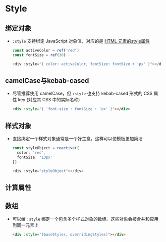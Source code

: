 # Style

## 绑定对象

+ `:style` 支持绑定 JavaScript 对象值，对应的是 [HTML 元素的](https://developer.mozilla.org/en-US/docs/Web/API/HTMLElement/style "HTML 元素的 ")[style](https://developer.mozilla.org/en-US/docs/Web/API/HTMLElement/style "style")[属性](https://developer.mozilla.org/en-US/docs/Web/API/HTMLElement/style " 属性")

    ```ts
    const activeColor = ref('red')
    const fontSize = ref(30)

    <div :style="{ color: activeColor, fontSize: fontSize + 'px' }"></div>

    ```

## camelCase与kebab-cased&#x20;

+ 尽管推荐使用 camelCase，但 `:style` 也支持 kebab-cased 形式的 CSS 属性 key (对应其 CSS 中的实际名称)

    ```html
    <div :style="{ 'font-size': fontSize + 'px' }"></div>
    ```

## 样式对象

+ 直接绑定一个样式对象通常是一个好主意，这样可以使模板更加简洁

    ```ts
    const styleObject = reactive({
      color: 'red',
      fontSize: '13px'
    })

    <div :style="styleObject"></div>

    ```

## 计算属性

## 数组

+ 可以给 `:style` 绑定一个包含多个样式对象的数组。这些对象会被合并和应用到同一元素上

    ```html
    <div :style="[baseStyles, overridingStyles]"></div>
    ```
